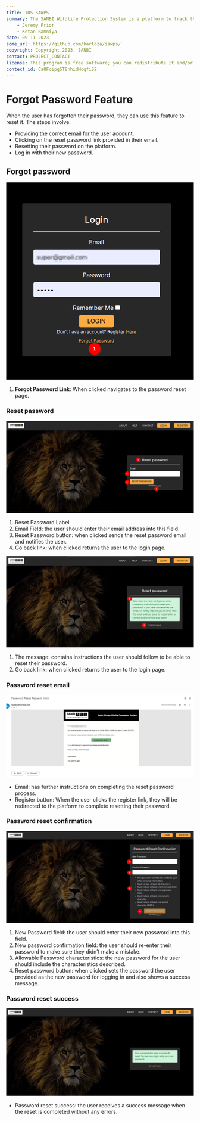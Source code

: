 ```yaml
---
title: IDS SAWPS
summary: The SANBI Wildlife Protection System is a platform to track the population levels of endangered wildlife.
    - Jeremy Prior
    - Ketan Bamniya
date: 09-11-2023
some_url: https://github.com/kartoza/sawps/
copyright: Copyright 2023, SANBI
contact: PROJECT_CONTACT
license: This program is free software; you can redistribute it and/or modify it under the terms of the GNU Affero General Public License as published by the Free Software Foundation; either version 3 of the License, or (at your option) any later version.
context_id: Ca8Fcipg5T8nhidMoqfiS2
---
```


# Forgot Password Feature
<!-- These are instructions the user should take when they wish to reset their password -->

When the user has forgotten their password, they can use this feature to reset it.
The steps involve:

* Providing the correct email for the user account.
* Clicking on the reset password link provided in their email.
* Resetting their password on the platform.
* Log in with their new password.

## Forgot password

![Forgot Password 1](./img/forgot-password-1.png)

1. **Forgot Password Link**: When clicked navigates to the password reset page.

### Reset password

![Forgot Password 2](./img/forgot-password-2.png)

1. Reset Password Label
2. Email Field: the user should enter their email address into this field.
3. Reset Password button: when clicked sends the reset password email and notifies the user.
4. Go back link: when clicked returns the user to the login page.


![Forgot Password 3](./img/forgot-password-3.png)

1. The message: contains instructions the user should follow to be able to reset their password.
2. Go back link: when clicked returns the user to the login page.

### Password reset email

![Forgot Password 4](./img/forgot-password-4.png)

* Email: has further instructions on completing the reset password process.
* Register button: When the user clicks the register link, they will be redirected to the platform to complete resetting their password.

### Password reset confirmation

![Forgot Password 5](./img/forgot-password-5.png)

1. New Password field: the user should enter their new password into this field.
2. New password confirmation field: the user should re-enter their password to make sure they didn’t make a mistake.
3. Allowable Password characteristics: the new password for the user should include the characteristics described.
4. Reset password button: when clicked sets the password the user provided as the new password for logging in and also shows a success message.

### Password reset success

![Forgot Password 6](./img/forgot-password-6.png)

* Password reset success: the user receives a success message when the reset is completed without any errors.

